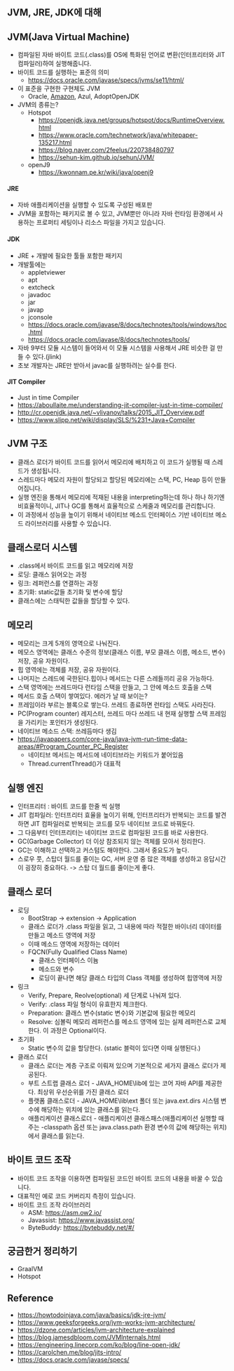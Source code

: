 ## JVM, JRE, JDK에 대해
## JVM(Java Virtual Machine)
- 컴파일된 자바 바이트 코드(.class)를 OS에 특화된 언어로 변환(인터프리터와 JIT 컴파일러)하여 실행해줍니다.
- 바이트 코드를 실행하는 표준의 의미
    - https://docs.oracle.com/javase/specs/jvms/se11/html/
- 이 표준을 구현한 구현체도 JVM
    - Oracle, [Amazon](https://aws.amazon.com/ko/corretto/), Azul, AdoptOpenJDK
- JVM의 종류는?
    - Hotspot
        - https://openjdk.java.net/groups/hotspot/docs/RuntimeOverview.html
        - <https://www.oracle.com/technetwork/java/whitepaper-135217.html>
        - <https://blog.naver.com/2feelus/220738480797>
        - <https://sehun-kim.github.io/sehun/JVM/>
    - openJ9
        - https://kwonnam.pe.kr/wiki/java/openj9


#### JRE
- 자바 애플리케이션을 실행할 수 있도록 구성된 배포판
- JVM을 포함하는 패키지로 볼 수 있고, JVM뿐만 아니라 자바 런타임 환경에서 사용하는 프로퍼티 세팅이나 리소스 파일을 가지고 있습니다.


#### JDK
- JRE + 개발에 필요한 툴들 포함한 패키지
- 개발툴에는
    - appletviewer
    - apt
    - extcheck
    - javadoc
    - jar
    - javap
    - jconsole
    - <https://docs.oracle.com/javase/8/docs/technotes/tools/windows/toc.html>
    - <https://docs.oracle.com/javase/8/docs/technotes/tools/>
- 자바 9부터 모듈 시스템이 들어와서 이 모듈 시스템을 사용해서 JRE 비슷한 걸 만들 수 있다.(jlink)
- 초보 개발자는 JRE만 받아서 javac를 실행하려는 실수를 한다.

#### JIT Compiler
- Just in time Compiler
- <https://aboullaite.me/understanding-jit-compiler-just-in-time-compiler/>
- <http://cr.openjdk.java.net/~vlivanov/talks/2015_JIT_Overview.pdf>
- <https://www.slipp.net/wiki/display/SLS/%231+Java+Compiler>

## JVM 구조
- 클래스 로더가 바이트 코드를 읽어서 메모리에 배치하고 이 코드가 실행될 때 스레드가 생성됩니다.
- 스레드마다 메모리 자원이 할당되고 할당된 메모리에는 스택, PC, Heap 등이 만들어집니다.
- 실행 엔진을 통해서 메모리에 적재된 내용을 interpreting하는데 하나 하나 하기엔 비효율적이니, JIT나 GC를 통해서 효율적으로 스케줄과 메모리를 관리합니다.
- 이 과정에서 성능을 높이기 위해서 네이티브 메소드 인터페이스 기반 네이티브 메소드 라이브러리를 사용할 수 있습니다.


## 클래스로더 시스템
- .class에서 바이트 코드를 읽고 메모리에 저장
- 로딩: 클래스 읽어오는 과정
- 링크: 레퍼런스를 연결하는 과정
- 초기화: static값들 초기화 및 변수에 할당
- 클래스에는 스태틱한 값들을 할당할 수 있다.

## 메모리
- 메모리는 크게 5개의 영역으로 나눠진다.
- 메모스 영역에는 클래스 수준의 정보(클래스 이름, 부모 클래스 이름, 메소드, 변수) 저장, 공유 자원이다.
- 힙 영역에는 객체를 저장, 공유 자원이다.
- 나머지는 스레드에 국한된다.힙이나 메서드는 다른 스레들끼리 공유 가능하다.
- 스택 영역에는 쓰레드마다 런타임 스택을 만들고, 그 안에 메소드 호출을 스택
- 메서드 호출 스택이 쌓여있다. 에러가 날 때 보이는?
- 프레임이라 부르는 블록으로 쌓는다. 쓰레드 종료하면 런타임 스택도 사라진다.
- PC(Program counter) 레지스터, 쓰레드 마다 쓰레드 내 현재 실행할 스택 프레임을 가리키는 포인터가 생성된다.
- 네이티브 메소드 스택: 쓰레듬마다 생김
- <https://javapapers.com/core-java/java-jvm-run-time-data-areas/#Program_Counter_PC_Register>
    - 네이티브 메서드는 메서드에 네이티브라는 키워드가 붙어있음
    - Thread.currentThread()가 대표적

## 실행 엔진
- 인터프리터 : 바이트 코드를 한줄 씩 실행
- JIT 컴파일러: 인터프리터 효율을 높이기 위해, 인터프리터가 반복되는 코드를 발견하면 JIT 컴파일러로 반복되는 코드를 모두 네이티브 코드로 바꿔둔다.
- 그 다음부터 인터프리터는 네이티브 코드로 컴파일된 코드를 바로 사용한다.
- GC(Garbage Collector) 더 이상 참조되지 않는 객체를 모아서 정리한다.
- GC는 이해하고 선택하고 커스텀도 해야한다. 그래서 중요도가 높다.
- 스로우 풋, 스탑더 월드를 줄이는 GC, 서버 운영 중 많은 객체를 생성하고 응답시간이 굉장히 중요하다. -> 스탑 더 월드를 줄이는게 좋다.

## 클래스 로더
- 로딩
    - BootStrap -> extension -> Application
    - 클래스 로더가 .class 파일을 읽고, 그 내용에 따라 적절한 바이너리 데이터를 만들고 메소드 영역에 저장
    - 이때 메소드 영역에 저장하는 데이터
    - FQCN(Fully Qualified Class Name)
        - 클래스 인터페이스 이늄
        - 메소드와 변수
        - 로딩이 끝나면 해당 클래스 타입의 Class 객체를 생성하여 힙영역에 저장
- 링크
    - Verify, Prepare, Reolve(optional) 세 단계로 나눠져 있다.
    - Verify: .class 파일 형식이 유효한지 체크한다.
    - Preparation: 클래스 변수(static 변수)와 기본값에 필요한 메모리
    - Resolve: 심볼릭 메모리 레퍼런스를 메소드 영역에 있는 실제 레퍼런스로 교체한다. 이 과정은 Optional이다.
- 초기화
    - Static 변수의 값을 할당한다. (static 블럭이 있다면 이때 실행된다.)
- 클래스 로더
    - 클래스 로더는 계층 구조로 이뤄져 있으며 기본적으로 세가지 클래스 로더가 제공된다.
    - 부트 스트랩 클래스 로더 - JAVA_HOME\lib에 있는 코어 자바 API를 제공한다. 최상위 우선순위를 가진 클래스 로더
    - 플랫폼 클래스로더 - JAVA_HOME\lib\ext 폴더 또는 java.ext.dirs 시스템 변수에 해당하는 위치에 있는 클래스를 읽는다.
    - 애플리케이션 클래스로더 - 애플리케이션 클래스패스(애플리케이션 실행할 때 주는 -classpath 옵션 또는 java.class.path 환경 변수의 값에 해당하는 위치)에서 클래스를 읽는다.

## 바이트 코드 조작
- 바이트 코드 조작을 이용하면 컴파일된 코드인 바이트 코드의 내용을 바꿀 수 있습니다.
- 대표적인 예로 코드 커버리지 측정이 있습니다.
- 바이트 코드 조작 라이브러리
    - ASM: https://asm.ow2.io/
    - Javassist: https://www.javassist.org/
    - ByteBuddy: https://bytebuddy.net/#/

## 궁금한거 정리하기
- GraalVM
- Hotspot

## Reference
- <https://howtodoinjava.com/java/basics/jdk-jre-jvm/>
- <https://www.geeksforgeeks.org/jvm-works-jvm-architecture/>
- <https://dzone.com/articles/jvm-architecture-explained>
- <https://blog.jamesdbloom.com/JVMInternals.html>
- <https://engineering.linecorp.com/ko/blog/line-open-jdk/>
- <https://carolchen.me/blog/jits-intro/>
- <https://docs.oracle.com/javase/specs/>